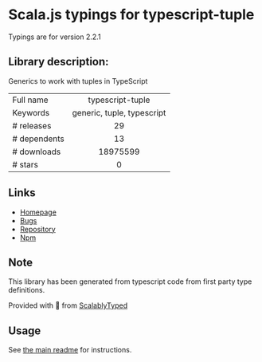 
# Scala.js typings for typescript-tuple

Typings are for version 2.2.1

## Library description:
Generics to work with tuples in TypeScript

|                    |                 |
| ------------------ | :-------------: |
| Full name          | typescript-tuple |
| Keywords           | generic, tuple, typescript |
| # releases         | 29 |
| # dependents       | 13 |
| # downloads        | 18975599 |
| # stars            | 0 |

## Links
- [Homepage](https://github.com/ksxnodemodules/typescript-tuple#readme)
- [Bugs](https://github.com/ksxnodemodules/typescript-tuple/issues)
- [Repository](https://github.com/ksxnodemodules/typescript-tuple)
- [Npm](https://www.npmjs.com/package/typescript-tuple)
    


## Note
This library has been generated from typescript code from first party type definitions.

Provided with :purple_heart: from [ScalablyTyped](https://github.com/oyvindberg/ScalablyTyped)

## Usage
See [the main readme](../../readme.md) for instructions.


